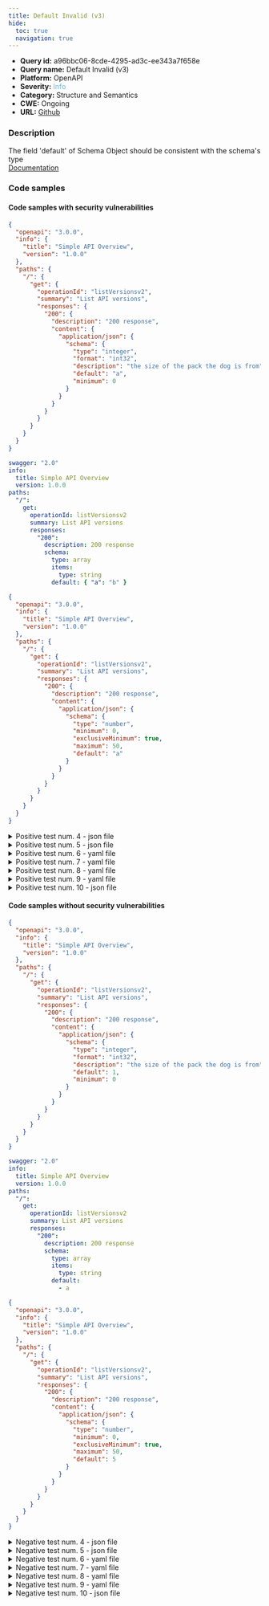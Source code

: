 ```yaml
---
title: Default Invalid (v3)
hide:
  toc: true
  navigation: true
---
```


<style>
  .highlight .hll {
    background-color: #ff171742;
  }
  .md-content {
    max-width: 1100px;
    margin: 0 auto;
  }
</style>

-   **Query id:** a96bbc06-8cde-4295-ad3c-ee343a7f658e
-   **Query name:** Default Invalid (v3)
-   **Platform:** OpenAPI
-   **Severity:** <span style="color:#5bc0de">Info</span>
-   **Category:** Structure and Semantics
-   **CWE:** Ongoing
-   **URL:** [Github](https://github.com/Checkmarx/kics/tree/master/assets/queries/openAPI/general/default_invalid)

### Description
The field 'default' of Schema Object should be consistent with the schema's type<br>
[Documentation](https://swagger.io/specification/#schema-object)

### Code samples
#### Code samples with security vulnerabilities
```json title="Positive test num. 1 - json file" hl_lines="21"
{
  "openapi": "3.0.0",
  "info": {
    "title": "Simple API Overview",
    "version": "1.0.0"
  },
  "paths": {
    "/": {
      "get": {
        "operationId": "listVersionsv2",
        "summary": "List API versions",
        "responses": {
          "200": {
            "description": "200 response",
            "content": {
              "application/json": {
                "schema": {
                  "type": "integer",
                  "format": "int32",
                  "description": "the size of the pack the dog is from",
                  "default": "a",
                  "minimum": 0
                }
              }
            }
          }
        }
      }
    }
  }
}

```
```yaml title="Positive test num. 2 - yaml file" hl_lines="17"
swagger: "2.0"
info:
  title: Simple API Overview
  version: 1.0.0
paths:
  "/":
    get:
      operationId: listVersionsv2
      summary: List API versions
      responses:
        "200":
          description: 200 response
          schema:
            type: array
            items:
              type: string
            default: { "a": "b" }

```
```json title="Positive test num. 3 - json file" hl_lines="22"
{
  "openapi": "3.0.0",
  "info": {
    "title": "Simple API Overview",
    "version": "1.0.0"
  },
  "paths": {
    "/": {
      "get": {
        "operationId": "listVersionsv2",
        "summary": "List API versions",
        "responses": {
          "200": {
            "description": "200 response",
            "content": {
              "application/json": {
                "schema": {
                  "type": "number",
                  "minimum": 0,
                  "exclusiveMinimum": true,
                  "maximum": 50,
                  "default": "a"
                }
              }
            }
          }
        }
      }
    }
  }
}

```
<details><summary>Positive test num. 4 - json file</summary>

```json hl_lines="18"
{
  "openapi": "3.0.0",
  "info": {
    "title": "Simple API Overview",
    "version": "1.0.0"
  },
  "paths": {
    "/": {
      "get": {
        "operationId": "listVersionsv2",
        "summary": "List API versions",
        "responses": {
          "200": {
            "description": "200 response",
            "content": {
              "application/json": {
                "schema": {
                  "default": [
                    {
                      "message": "hello",
                      "code": 200
                    }
                  ],
                  "type": "object",
                  "required": [
                    "message",
                    "code"
                  ],
                  "properties": {
                    "message": {
                      "type": "string"
                    },
                    "code": {
                      "type": "integer",
                      "minimum": 100,
                      "maximum": 600
                    }
                  }
                }
              }
            }
          }
        }
      }
    }
  }
}

```
</details>
<details><summary>Positive test num. 5 - json file</summary>

```json hl_lines="18"
{
  "openapi": "3.0.0",
  "info": {
    "title": "Simple API Overview",
    "version": "1.0.0"
  },
  "paths": {
    "/": {
      "get": {
        "operationId": "listVersionsv2",
        "summary": "List API versions",
        "responses": {
          "200": {
            "description": "200 response",
            "content": {
              "application/json": {
                "schema": {
                  "default": {
                    "a": "b"
                  },
                  "type": "array",
                  "items": {
                    "type": "string"
                  }
                }
              }
            }
          }
        }
      }
    }
  }
}

```
</details>
<details><summary>Positive test num. 6 - yaml file</summary>

```yaml hl_lines="19"
openapi: 3.0.0
info:
  title: Simple API Overview
  version: 1.0.0
paths:
  "/":
    get:
      operationId: listVersionsv2
      summary: List API versions
      responses:
        "200":
          description: 200 response
          content:
            application/json:
              schema:
                type: integer
                format: int32
                description: the size of the pack the dog is from
                default: "a"
                minimum: 0

```
</details>
<details><summary>Positive test num. 7 - yaml file</summary>

```yaml hl_lines="20"
openapi: 3.0.0
info:
  title: Simple API Overview
  version: 1.0.0
paths:
  "/":
    get:
      operationId: listVersionsv2
      summary: List API versions
      responses:
        "200":
          description: 200 response
          content:
            application/json:
              schema:
                type: number
                minimum: 0
                exclusiveMinimum: true
                maximum: 50
                default: "a"

```
</details>
<details><summary>Positive test num. 8 - yaml file</summary>

```yaml hl_lines="27"
openapi: 3.0.0
info:
  title: Simple API Overview
  version: 1.0.0
paths:
  "/":
    get:
      operationId: listVersionsv2
      summary: List API versions
      responses:
        "200":
          description: 200 response
          content:
            application/json:
              schema:
                type: object
                required:
                  - message
                  - code
                properties:
                  message:
                    type: string
                  code:
                    type: integer
                    minimum: 100
                    maximum: 600
                default:
                  - { "message": "hello", "code": 200 }

```
</details>
<details><summary>Positive test num. 9 - yaml file</summary>

```yaml hl_lines="19"
openapi: 3.0.0
info:
  title: Simple API Overview
  version: 1.0.0
paths:
  "/":
    get:
      operationId: listVersionsv2
      summary: List API versions
      responses:
        "200":
          description: 200 response
          content:
            application/json:
              schema:
                type: array
                items:
                  type: string
                default: { "a": "b" }

```
</details>
<details><summary>Positive test num. 10 - json file</summary>

```json hl_lines="16"
{
  "swagger": "2.0",
  "info": {
    "title": "Simple API Overview",
    "version": "1.0.0"
  },
  "paths": {
    "/": {
      "get": {
        "operationId": "listVersionsv2",
        "summary": "List API versions",
        "responses": {
          "200": {
            "description": "200 response",
            "schema": {
              "default": {
                "a": "b"
              },
              "type": "array",
              "items": {
                "type": "string"
              }
            }
          }
        }
      }
    }
  }
}

```
</details>


#### Code samples without security vulnerabilities
```json title="Negative test num. 1 - json file"
{
  "openapi": "3.0.0",
  "info": {
    "title": "Simple API Overview",
    "version": "1.0.0"
  },
  "paths": {
    "/": {
      "get": {
        "operationId": "listVersionsv2",
        "summary": "List API versions",
        "responses": {
          "200": {
            "description": "200 response",
            "content": {
              "application/json": {
                "schema": {
                  "type": "integer",
                  "format": "int32",
                  "description": "the size of the pack the dog is from",
                  "default": 1,
                  "minimum": 0
                }
              }
            }
          }
        }
      }
    }
  }
}

```
```yaml title="Negative test num. 2 - yaml file"
swagger: "2.0"
info:
  title: Simple API Overview
  version: 1.0.0
paths:
  "/":
    get:
      operationId: listVersionsv2
      summary: List API versions
      responses:
        "200":
          description: 200 response
          schema:
            type: array
            items:
              type: string
            default:
              - a

```
```json title="Negative test num. 3 - json file"
{
  "openapi": "3.0.0",
  "info": {
    "title": "Simple API Overview",
    "version": "1.0.0"
  },
  "paths": {
    "/": {
      "get": {
        "operationId": "listVersionsv2",
        "summary": "List API versions",
        "responses": {
          "200": {
            "description": "200 response",
            "content": {
              "application/json": {
                "schema": {
                  "type": "number",
                  "minimum": 0,
                  "exclusiveMinimum": true,
                  "maximum": 50,
                  "default": 5
                }
              }
            }
          }
        }
      }
    }
  }
}

```
<details><summary>Negative test num. 4 - json file</summary>

```json
{
  "openapi": "3.0.0",
  "info": {
    "title": "Simple API Overview",
    "version": "1.0.0"
  },
  "paths": {
    "/": {
      "get": {
        "operationId": "listVersionsv2",
        "summary": "List API versions",
        "responses": {
          "200": {
            "description": "200 response",
            "content": {
              "application/json": {
                "schema": {
                  "type": "object",
                  "required": [
                    "message",
                    "code"
                  ],
                  "properties": {
                    "message": {
                      "type": "string"
                    },
                    "code": {
                      "type": "integer",
                      "minimum": 100,
                      "maximum": 600
                    }
                  },
                  "default": {
                    "message": "hello",
                    "code": 200
                  }
                }
              }
            }
          }
        }
      }
    }
  }
}

```
</details>
<details><summary>Negative test num. 5 - json file</summary>

```json
{
  "openapi": "3.0.0",
  "info": {
    "title": "Simple API Overview",
    "version": "1.0.0"
  },
  "paths": {
    "/": {
      "get": {
        "operationId": "listVersionsv2",
        "summary": "List API versions",
        "responses": {
          "200": {
            "description": "200 response",
            "content": {
              "application/json": {
                "schema": {
                  "type": "array",
                  "items": {
                    "type": "string"
                  },
                  "default": [
                    "a"
                  ]
                }
              }
            }
          }
        }
      }
    }
  }
}

```
</details>
<details><summary>Negative test num. 6 - yaml file</summary>

```yaml
openapi: 3.0.0
info:
  title: Simple API Overview
  version: 1.0.0
paths:
  "/":
    get:
      operationId: listVersionsv2
      summary: List API versions
      responses:
        "200":
          description: 200 response
          content:
            application/json:
              schema:
                type: integer
                format: int32
                description: the size of the pack the dog is from
                default: 1
                minimum: 0

```
</details>
<details><summary>Negative test num. 7 - yaml file</summary>

```yaml
openapi: 3.0.0
info:
  title: Simple API Overview
  version: 1.0.0
paths:
  "/":
    get:
      operationId: listVersionsv2
      summary: List API versions
      responses:
        "200":
          description: 200 response
          content:
            application/json:
              schema:
                type: number
                minimum: 0
                exclusiveMinimum: true
                maximum: 50
                default: 5

```
</details>
<details><summary>Negative test num. 8 - yaml file</summary>

```yaml
openapi: 3.0.0
info:
  title: Simple API Overview
  version: 1.0.0
paths:
  "/":
    get:
      operationId: listVersionsv2
      summary: List API versions
      responses:
        "200":
          description: 200 response
          content:
            application/json:
              schema:
                type: object
                required:
                  - message
                  - code
                properties:
                  message:
                    type: string
                  code:
                    type: integer
                    minimum: 100
                    maximum: 600
                default: { "message": "hello", "code": 200 }

```
</details>
<details><summary>Negative test num. 9 - yaml file</summary>

```yaml
openapi: 3.0.0
info:
  title: Simple API Overview
  version: 1.0.0
paths:
  "/":
    get:
      operationId: listVersionsv2
      summary: List API versions
      responses:
        "200":
          description: 200 response
          content:
            application/json:
              schema:
                type: array
                items:
                  type: string
                default:
                  - a

```
</details>
<details><summary>Negative test num. 10 - json file</summary>

```json
{
  "swagger": "2.0",
  "info": {
    "title": "Simple API Overview",
    "version": "1.0.0"
  },
  "paths": {
    "/": {
      "get": {
        "operationId": "listVersionsv2",
        "summary": "List API versions",
        "responses": {
          "200": {
            "description": "200 response",
            "schema": {
              "type": "array",
              "items": {
                "type": "string"
              },
              "default": [
                "a"
              ]
            }
          }
        }
      }
    }
  }
}

```
</details>
